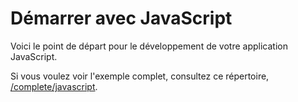 # Démarrer avec JavaScript

Voici le point de départ pour le développement de votre application JavaScript.

Si vous voulez voir l'exemple complet, consultez ce répertoire, [/complete/javascript](../complete/javascript/).